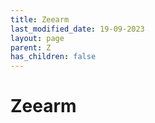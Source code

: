 ```yaml
---
title: Zeearm
last_modified_date: 19-09-2023
layout: page
parent: Z
has_children: false
---
```


Zeearm
======

